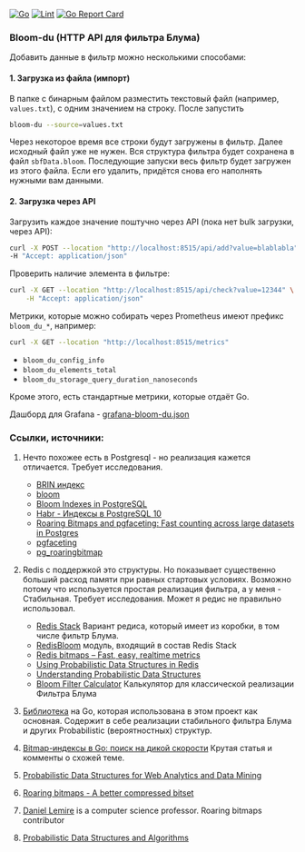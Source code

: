 [![Go](https://github.com/capricornusx/bloom-du/actions/workflows/go.yml/badge.svg)](https://github.com/capricornusx/bloom-du/actions/workflows/go.yml)
[![Lint](https://github.com/capricornusx/bloom-du/actions/workflows/lint.yml/badge.svg)](https://github.com/capricornusx/bloom-du/actions/workflows/lint.yml)
[![Go Report Card](https://goreportcard.com/badge/github.com/capricornusx/bloom-du)](https://goreportcard.com/report/github.com/capricornusx/bloom-du)

### Bloom-du (HTTP API для фильтра Блума)

Добавить данные в фильтр можно несколькими способами:
#### 1. Загрузка из файла (импорт)
В папке с бинарным файлом разместить текстовый файл (например, `values.txt`), с одним значением на строку. 
После запустить 
 
```sh
bloom-du --source=values.txt
```

Через некоторое время все строки будут загружены в фильтр. Далее исходный файл уже не нужен. 
Вся структура фильтра будет сохранена в файл `sbfData.bloom`. Последующие запуски весь фильтр 
будет загружен из этого файла. Если его удалить, придётся снова его наполнять нужными вам данными.


#### 2. Загрузка через API
Загрузить каждое значение поштучно через API (пока нет bulk загрузки, через API):

```sh
curl -X POST --location "http://localhost:8515/api/add?value=blablabla" \
-H "Accept: application/json" 
```


Проверить наличие элемента в фильтре:
```sh
curl -X GET --location "http://localhost:8515/api/check?value=12344" \
    -H "Accept: application/json"
```


Метрики, которые можно собирать через Prometheus имеют префикс `bloom_du_*`, например:


```sh
curl -X GET --location "http://localhost:8515/metrics"
```

 - `bloom_du_config_info`
 - `bloom_du_elements_total`
 - `bloom_du_storage_query_duration_nanoseconds`

Кроме этого, есть стандартные метрики, которые отдаёт Go.

Дашборд для Grafana - [grafana-bloom-du.json](internal%2Futils%2Fgrafana-bloom-du.json)







### Ссылки, источники:

1. Нечто похожее есть в Postgresql - но реализация кажется отличается. Требует исследования.
   - [BRIN индекс](https://postgrespro.ru/docs/postgresql/16/brin-builtin-opclasses)
   - [bloom](https://postgrespro.ru/docs/postgresql/15/bloom)
   - [Bloom Indexes in PostgreSQL](https://www.percona.com/blog/bloom-indexes-in-postgresql/)
   - [Habr - Индексы в PostgreSQL 10](https://habr.com/ru/companies/postgrespro/articles/349224)
   - [Roaring Bitmaps and pgfaceting: Fast counting across large datasets in Postgres](https://pganalyze.com/blog/5mins-postgres-roaring-bitmaps-pgfaceting-query-performance)
   - [pgfaceting](https://github.com/cybertec-postgresql/pgfaceting)
   - [pg_roaringbitmap](https://github.com/ChenHuajun/pg_roaringbitmap)

2. Redis с поддержкой это структуры. Но показывает существенно больший расход памяти при равных стартовых условиях. 
Возможно потому что используется простая реализация фильтра, а у меня - Стабильная. Требует исследования. 
Может я редис не правильно использовал.
   - [Redis Stack](https://redis.io/docs/data-types/probabilistic/bloom-filter/)
      Вариант редиса, который имеет из коробки, в том числе фильтр Блума.
   - [RedisBloom](https://github.com/RedisBloom/RedisBloom) модуль, входящий в состав Redis Stack
   - [Redis bitmaps – Fast, easy, realtime metrics](https://spoolblog.wordpress.com/2011/11/29/fast-easy-realtime-metrics-using-redis-bitmaps/)
   - [Using Probabilistic Data Structures in Redis](https://semaphoreci.com/blog/probabilistic-data-structures-redis)
   - [Understanding Probabilistic Data Structures](https://github.com/guyroyse/understanding-probabilistic-data-structures)
   - [Bloom Filter Calculator](https://hur.st/bloomfilter) Калькулятор для классической реализации Фильтра Блума

3. [Библиотека](https://github.com/tylertreat/BoomFilters) на Go, которая использована в этом проект как основная.
Содержит в себе реализации стабильного фильтра Блума и других Probabilistic (вероятностных) структур.
4. [Bitmap-индексы в Go: поиск на дикой скорости](https://habr.com/ru/companies/badoo/articles/451938/) Крутая статья и комменты о схожей теме.
5. [Probabilistic Data Structures for Web Analytics and Data Mining](https://highlyscalable.wordpress.com/2012/05/01/probabilistic-structures-web-analytics-data-mining/)
6. [Roaring bitmaps - A better compressed bitset](https://roaringbitmap.org/about/)
7. [Daniel Lemire](https://github.com/lemire) is a computer science professor. Roaring bitmaps contributor
8. [Probabilistic Data Structures and Algorithms](https://github.com/gakhov)




